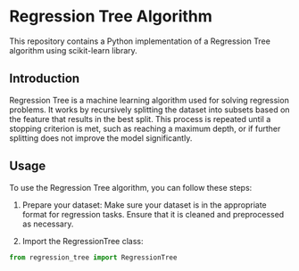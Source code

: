# Regression Tree Algorithm

This repository contains a Python implementation of a Regression Tree algorithm using scikit-learn library.

## Introduction

Regression Tree is a machine learning algorithm used for solving regression problems. It works by recursively splitting the dataset into subsets based on the feature that results in the best split. This process is repeated until a stopping criterion is met, such as reaching a maximum depth, or if further splitting does not improve the model significantly.

## Usage

To use the Regression Tree algorithm, you can follow these steps:

1. Prepare your dataset: Make sure your dataset is in the appropriate format for regression tasks. Ensure that it is cleaned and preprocessed as necessary.

2. Import the RegressionTree class:

```python
from regression_tree import RegressionTree
